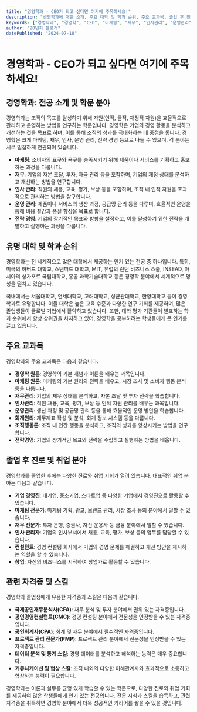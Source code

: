 ```yaml
---
title: "경영학과 - CEO가 되고 싶다면 여기에 주목하세요!"
description: "경영학과에 대한 소개, 주요 대학 및 학과 순위, 주요 교과목, 졸업 후 진로 및 취업 분야, 관련 자격증 및 스킬 등 경영학과에 대한 모든 것을 알아보세요."
keywords: ["경영학과", "경영학", "CEO", "마케팅", "재무", "인사관리", "운영관리", "전략경영", "대학 순위", "졸업 후 진로", "취업 분야", "자격증", "스킬"]
author: "20년차 블로거"
datePublished: "2024-07-18"
---
```


# 경영학과 - CEO가 되고 싶다면 여기에 주목하세요!

## 경영학과: 전공 소개 및 학문 분야

경영학과는 조직의 목표를 달성하기 위해 자원(인적, 물적, 재정적 자원)을 효율적으로 관리하고 운영하는 방법을 연구하는 학문입니다. 경영학은 기업의 경영 활동을 분석하고 개선하는 것을 목표로 하며, 이를 통해 조직의 성과를 극대화하는 데 중점을 둡니다. 경영학은 크게 마케팅, 재무, 인사, 운영 관리, 전략 경영 등으로 나눌 수 있으며, 각 분야는 서로 밀접하게 연관되어 있습니다.

- **마케팅**: 소비자의 요구와 욕구를 충족시키기 위해 제품이나 서비스를 기획하고 홍보하는 과정을 다룹니다.
- **재무**: 기업의 자본 조달, 투자, 자금 관리 등을 포함하며, 기업의 재정 상태를 분석하고 개선하는 방법을 연구합니다.
- **인사 관리**: 직원의 채용, 교육, 평가, 보상 등을 포함하며, 조직 내 인적 자원을 효과적으로 관리하는 방법을 탐구합니다.
- **운영 관리**: 제품이나 서비스의 생산 과정, 공급망 관리 등을 다루며, 효율적인 운영을 통해 비용 절감과 품질 향상을 목표로 합니다.
- **전략 경영**: 기업의 장기적인 목표와 방향을 설정하고, 이를 달성하기 위한 전략을 개발하고 실행하는 과정을 다룹니다.

## 유명 대학 및 학과 순위

경영학과는 전 세계적으로 많은 대학에서 제공하는 인기 있는 전공 중 하나입니다. 특히, 미국의 하버드 대학교, 스탠퍼드 대학교, MIT, 유럽의 런던 비즈니스 스쿨, INSEAD, 아시아의 싱가포르 국립대학교, 홍콩 과학기술대학교 등은 경영학 분야에서 세계적으로 명성을 떨치고 있습니다.

국내에서는 서울대학교, 연세대학교, 고려대학교, 성균관대학교, 한양대학교 등이 경영학과로 유명합니다. 이들 대학은 높은 교육 수준과 다양한 연구 기회를 제공하며, 많은 졸업생들이 글로벌 기업에서 활약하고 있습니다. 또한, 대학 평가 기관들이 발표하는 학과 순위에서 항상 상위권을 차지하고 있어, 경영학을 공부하려는 학생들에게 큰 인기를 끌고 있습니다.

## 주요 교과목

경영학과의 주요 교과목은 다음과 같습니다. 

- **경영학 원론**: 경영학의 기본 개념과 이론을 배우는 과목입니다.
- **마케팅 원론**: 마케팅의 기본 원리와 전략을 배우고, 시장 조사 및 소비자 행동 분석 등을 다룹니다.
- **재무관리**: 기업의 재무 상태를 분석하고, 자본 조달 및 투자 전략을 학습합니다.
- **인사관리**: 직원 채용, 교육, 평가, 보상 등 인적 자원 관리를 배우는 과목입니다.
- **운영관리**: 생산 과정 및 공급망 관리 등을 통해 효율적인 운영 방안을 학습합니다.
- **회계원리**: 재무제표 작성 및 분석, 회계 정보 시스템 등을 다룹니다.
- **조직행동론**: 조직 내 인간 행동을 분석하고, 조직의 성과를 향상시키는 방법을 연구합니다.
- **전략경영**: 기업의 장기적인 목표와 전략을 수립하고 실행하는 방법을 배웁니다.

## 졸업 후 진로 및 취업 분야

경영학과를 졸업한 후에는 다양한 진로와 취업 기회가 열려 있습니다. 대표적인 취업 분야는 다음과 같습니다.

- **기업 경영진**: 대기업, 중소기업, 스타트업 등 다양한 기업에서 경영진으로 활동할 수 있습니다.
- **마케팅 전문가**: 마케팅 기획, 광고, 브랜드 관리, 시장 조사 등의 분야에서 일할 수 있습니다.
- **재무 전문가**: 투자 은행, 증권사, 자산 운용사 등 금융 분야에서 일할 수 있습니다.
- **인사 관리자**: 기업의 인사부서에서 채용, 교육, 평가, 보상 등의 업무를 담당할 수 있습니다.
- **컨설턴트**: 경영 컨설팅 회사에서 기업의 경영 문제를 해결하고 개선 방안을 제시하는 역할을 할 수 있습니다.
- **창업**: 자신의 비즈니스를 시작하여 창업가로 활동할 수 있습니다.

## 관련 자격증 및 스킬

경영학과 졸업생에게 유용한 자격증과 스킬은 다음과 같습니다.

- **국제공인재무분석사(CFA)**: 재무 분석 및 투자 분야에서 권위 있는 자격증입니다.
- **공인경영컨설턴트(CMC)**: 경영 컨설팅 분야에서 전문성을 인정받을 수 있는 자격증입니다.
- **공인회계사(CPA)**: 회계 및 재무 분야에서 필수적인 자격증입니다.
- **프로젝트 관리 전문가(PMP)**: 프로젝트 관리 분야에서 전문성을 인정받을 수 있는 자격증입니다.
- **데이터 분석 및 통계 스킬**: 경영 데이터를 분석하고 해석하는 능력은 매우 중요합니다.
- **커뮤니케이션 및 협상 스킬**: 조직 내외의 다양한 이해관계자와 효과적으로 소통하고 협상하는 능력이 필요합니다.

경영학과는 이론과 실무를 균형 있게 학습할 수 있는 학문으로, 다양한 진로와 취업 기회를 제공하여 많은 학생들에게 인기 있는 전공입니다. 전문 지식과 스킬을 습득하고, 관련 자격증을 취득하면 경영학 분야에서 더욱 성공적인 커리어를 쌓을 수 있을 것입니다.
